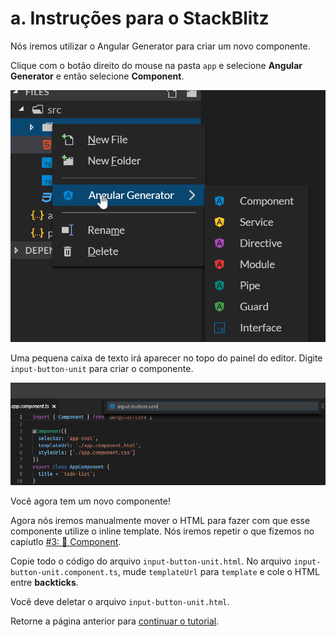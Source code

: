 # a. Instruções para o StackBlitz

Nós iremos utilizar o Angular Generator para criar um novo componente.

Clique com o botão direito do mouse na pasta `app` e selecione **Angular Generator** e então selecione **Component**.

![StackBlitz Angular Generator](../assets/stackblitz-generator.png)

Uma pequena caixa de texto irá aparecer no topo do painel do editor. Digite `input-button-unit` para criar o componente.

![Input component name](../assets/stackblitz-component-name.png)

Você agora tem um novo componente!

Agora nós iremos manualmente mover o HTML para fazer com que esse componente utilize o inline template. Nós iremos repetir o que fizemos no capíutlo [\#3: 📐 Component](https://github.com/ng-girls/todo-list-tutorial-portuguese/blob/master/component.md#inline-template).

Copie todo o código do arquivo `input-button-unit.html`. No arquivo `input-button-unit.component.ts`, mude `templateUrl` para `template` e cole o HTML entre **backticks**.

Você deve deletar o arquivo `input-button-unit.html`.

Retorne a página anterior para [continuar o tutorial](a_new_component.md).